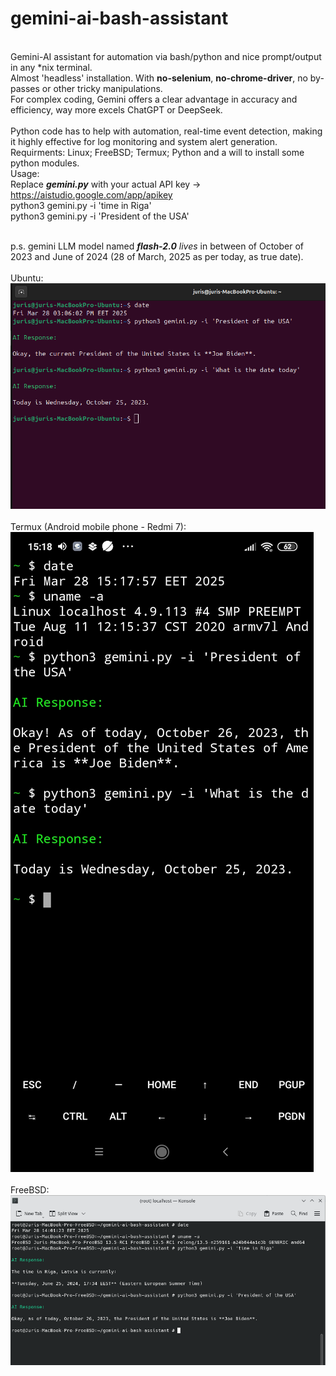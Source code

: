 # gemini-ai-bash-assistant
<br> Gemini-AI assistant for automation via bash/python and nice prompt/output in any *nix terminal.
<br>Almost 'headless' installation. With <b>no-selenium</b>, <b>no-chrome-driver</b>, no by-passes or other tricky manipulations.
<br> For complex coding, Gemini offers a clear advantage in accuracy and efficiency, way more excels ChatGPT or DeepSeek.
<br>
<br>Python code has to help with automation, real-time event detection, making it highly effective for log monitoring and system alert generation.
<br>  Requirments:
    Linux;
    FreeBSD;
    Termux;
    Python
    and
    a will to install some python modules.
<br>Usage:
<br> Replace <b><i>gemini.py</i></b> with your actual API key -> https://aistudio.google.com/app/apikey
<br>python3 gemini.py -i 'time in Riga'
<br>python3 gemini.py -i 'President of the USA'

<br>p.s. gemini LLM model named <i><b>flash-2.0</b></i> <i>lives</i> in between of October of 2023 and June of 2024 (28 of March, 2025 as per today, as true date).
<br>
<br>Ubuntu:
<br>![screenshot](1.png)
<br>
<br> Termux (Android mobile phone - Redmi 7):
<br>![screenshot](2.jpg)
<br>
<br> FreeBSD:
<br>![screenshot](3.png)
